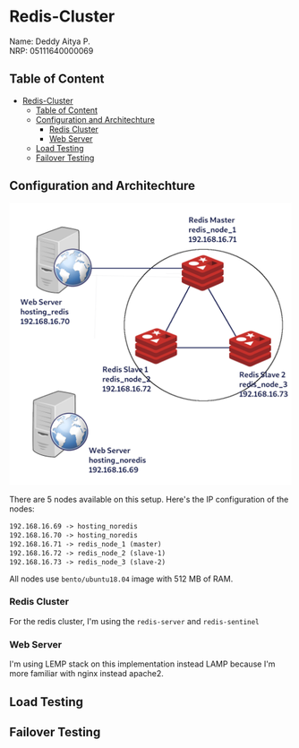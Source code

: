 # Redis-Cluster

<!-- Please don't mess this one like mongodb and mysql last time -->

Name: Deddy Aitya P.  
NRP: 05111640000069

## Table of Content

- [Redis-Cluster](#redis-cluster)
  - [Table of Content](#table-of-content)
  - [Configuration and Architechture](#configuration-and-architechture)
    - [Redis Cluster](#redis-cluster)
    - [Web Server](#web-server)
  - [Load Testing](#load-testing)
  - [Failover Testing](#failover-testing)


## Configuration and Architechture

![architechture](img/arsitektur.png)

There are 5 nodes available on this setup. Here's the IP configuration of the nodes:

```
192.168.16.69 -> hosting_noredis
192.168.16.70 -> hosting_noredis
192.168.16.71 -> redis_node_1 (master)
192.168.16.72 -> redis_node_2 (slave-1)
192.168.16.73 -> redis_node_3 (slave-2)
```

All nodes use `bento/ubuntu18.04` image with 512 MB of RAM.

### Redis Cluster

For the redis cluster, I'm using the `redis-server` and `redis-sentinel`


### Web Server

I'm using LEMP stack on this implementation instead LAMP because I'm more familiar with nginx instead apache2. 

## Load Testing

## Failover Testing
